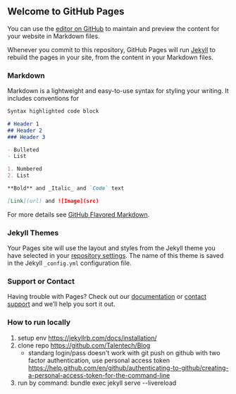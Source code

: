 ## Welcome to GitHub Pages

You can use the [editor on GitHub](https://github.com/Talentech/blog/edit/master/README.md) to maintain and preview the content for your website in Markdown files.

Whenever you commit to this repository, GitHub Pages will run [Jekyll](https://jekyllrb.com/) to rebuild the pages in your site, from the content in your Markdown files.

### Markdown

Markdown is a lightweight and easy-to-use syntax for styling your writing. It includes conventions for

```markdown
Syntax highlighted code block

# Header 1
## Header 2
### Header 3

- Bulleted
- List

1. Numbered
2. List

**Bold** and _Italic_ and `Code` text

[Link](url) and ![Image](src)
```

For more details see [GitHub Flavored Markdown](https://guides.github.com/features/mastering-markdown/).

### Jekyll Themes

Your Pages site will use the layout and styles from the Jekyll theme you have selected in your [repository settings](https://github.com/Talentech/blog/settings). The name of this theme is saved in the Jekyll `_config.yml` configuration file.

### Support or Contact

Having trouble with Pages? Check out our [documentation](https://help.github.com/categories/github-pages-basics/) or [contact support](https://github.com/contact) and we’ll help you sort it out.

### How to run locally
1. setup env https://jekyllrb.com/docs/installation/
2. clone repo https://github.com/Talentech/Blog 
    - standarg login/pass doesn't work with git push on github with two factor authentication, use personal access token https://help.github.com/en/github/authenticating-to-github/creating-a-personal-access-token-for-the-command-line
3. run by command: 
    bundle exec jekyll serve --livereload

